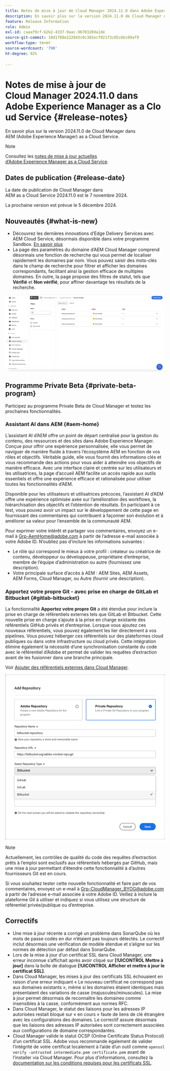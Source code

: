 ```yaml
---
title: Notes de mise à jour de Cloud Manager 2024.11.0 dans Adobe Experience Manager as a Cloud Service
description: En savoir plus sur la version 2024.11.0 de Cloud Manager dans AEM as a Cloud Service.
feature: Release Information
role: Admin
exl-id: caaaf9cf-b2b2-4337-9aac-9670320da1de
source-git-commit: 10d1788e222843c0c382ecf021f3c85c6bc09af9
workflow-type: tm+mt
source-wordcount: '790'
ht-degree: 92%

---
```


# Notes de mise à jour de Cloud Manager 2024.11.0 dans Adobe Experience Manager as a Cloud Service {#release-notes}

En savoir plus sur la version 2024.11.0 de Cloud Manager dans AEM (Adobe Experience Manager) as a Cloud Service.

>[!NOTE]
>
>Consultez les [notes de mise à jour actuelles d’Adobe Experience Manager as a Cloud Service](/help/release-notes/release-notes-cloud/release-notes-current.md).

## Dates de publication {#release-date}

La date de publication de Cloud Manager dans AEM as a Cloud Service 2024.11.0 est le 7 novembre 2024.

La prochaine version est prévue le 5 décembre 2024.

## Nouveautés {#what-is-new}

* Découvrez les dernières innovations d’Edge Delivery Services avec AEM Cloud Service, désormais disponible dans votre programme Sandbox. [En savoir plus](/help/implementing/cloud-manager/getting-access-to-aem-in-cloud/introduction-sandbox-programs.md#auto-creation) <!-- (CMGR-62319) -->
* La page des paramètres du domaine d’AEM Cloud Manager comprend désormais une fonction de recherche qui vous permet de localiser rapidement les domaines par nom. Vous pouvez saisir des mots-clés dans le champ de recherche pour filtrer et afficher les domaines correspondants, facilitant ainsi la gestion efficace de multiples domaines. En outre, la page propose des filtres de statut, tels que **Vérifié** et **Non vérifié**, pour affiner davantage les résultats de la recherche.<!-- (CMGR-62615) -->

![Champ de recherche dans les paramètres du domaine](/help/implementing/cloud-manager/assets/domain-settings-search.png)

## Programme Private Beta {#private-beta-program}

Participez au programme Private Beta de Cloud Manager et testez les prochaines fonctionnalités.

### Assistant AI dans AEM {#aem-home}

L’assistant AI d’AEM offre un point de départ centralisé pour la gestion du contenu, des ressources et des sites dans Adobe Experience Manager. Conçue pour offrir une expérience personnalisée, elle vous permet de naviguer de manière fluide à travers l’écosystème AEM en fonction de vos rôles et objectifs. Véritable guide, elle vous fournit des informations clés et vous recommande des actions pour vous aider à atteindre vos objectifs de manière efficace. Avec une interface claire et centrée sur les utilisateurs et les utilisatrices, la page d’accueil AEM facilite un accès rapide aux outils essentiels et offre une expérience efficace et rationalisée pour utiliser toutes les fonctionnalités d’AEM.

Disponible pour les utilisateurs et utilisatrices précoces, l’assistant AI d’AEM offre une expérience optimisée axée sur l’amélioration des workflows, la hiérarchisation des objectifs et l’obtention de résultats. En participant à ce test, vous pouvez avoir un impact sur le développement de cette page en fournissant des commentaires qui contribuent à façonner son évolution et à améliorer sa valeur pour l’ensemble de la communauté AEM.

Pour exprimer votre intérêt et partager vos commentaires, envoyez un e-mail à [Grp-AemHome@adobe.com](mailto:Grp-AemHome@adobe.com) à partir de l’adresse e-mail associée à votre Adobe ID. N’oubliez pas d’inclure les informations suivantes :

* Le rôle qui correspond le mieux à votre profil : créateur ou créatrice de contenu, développeur ou développeuse, propriétaire d’entreprise, membre de l’équipe d’administration ou autre (fournissez une description).
* Votre principale surface d’accès à AEM : AEM Sites, AEM Assets, AEM Forms, Cloud Manager, ou Autre (fournir une description).

### Apportez votre propre Git - avec prise en charge de GitLab et Bitbucket {#gitlab-bitbucket}

<!-- BOTH CS & AMS -->

La fonctionnalité **Apportez votre propre Git** a été étendue pour inclure la prise en charge de référentiels externes tels que GitLab et Bitbucket. Cette nouvelle prise en charge s’ajoute à la prise en charge existante des référentiels GitHub privés et d’entreprise. Lorsque vous ajoutez ces nouveaux référentiels, vous pouvez également les lier directement à vos pipelines. Vous pouvez héberger ces référentiels sur des plateformes cloud publiques ou dans votre infrastructure ou cloud privés. Cette intégration élimine également la nécessité d’une synchronisation constante du code avec le référentiel d’Adobe et permet de valider les requêtes d’extraction avant de les fusionner dans une branche principale.

Voir [Ajouter des référentiels externes dans Cloud Manager](/help/implementing/cloud-manager/managing-code/external-repositories.md).

![Boîte de dialogue Ajouter un référentiel](/help/implementing/cloud-manager/release-notes/assets/repositories-add-release-notes.png)

>[!NOTE]
>
>Actuellement, les contrôles de qualité du code des requêtes d’extraction prêts à l’emploi sont exclusifs aux référentiels hébergés par GitHub, mais une mise à jour permettant d’étendre cette fonctionnalité à d’autres fournisseurs Git est en cours.

Si vous souhaitez tester cette nouvelle fonctionnalité et faire part de vos commentaires, envoyez un e-mail à [Grp-CloudManager_BYOG@adobe.com](mailto:Grp-CloudManager_BYOG@adobe.com) à partir de l’adresse e-mail associée à votre Adobe ID. Veillez à inclure la plateforme Git à utiliser et indiquez si vous utilisez une structure de référentiel privée/publique ou d’entreprise.


## Correctifs

* Une mise à jour récente a corrigé un problème dans SonarQube où les mots de passe codés en dur n’étaient pas toujours détectés. Le correctif inclut désormais une vérification de modèle étendue et s’aligne sur les normes de détection par défaut dans SonarQube. <!-- CMGR-62682 -->
* Lors de la mise à jour d’un certificat SSL dans Cloud Manager, une erreur inconnue s’affichait après avoir cliqué sur **[!UICONTROL Mettre à jour]** dans la boîte de dialogue **[!UICONTROL Afficher et mettre à jour le certificat SSL]**. <!-- CMGR-62848 -->
* Dans Cloud Manager, les mises à jour des certificats SSL échouaient en raison d’une erreur indiquant « Le nouveau certificat ne correspond pas aux domaines existants », même si les domaines étaient identiques mais présentaient des variations de casse (majuscules/minuscules). La mise à jour permet désormais de reconnaître les domaines comme insensibles à la casse, conformément aux normes RFC. <!-- CMGR-62844 -->
* Dans Cloud Manager, le statut des liaisons pour les adresses IP autorisées restait bloqué sur « en cours » faute de liens de clé étrangère avec les configurations des domaines. Le correctif assure désormais que les liaisons des adresses IP autorisées sont correctement associées aux configurations de domaine correspondantes. <!-- CMGR-62838 -->
* Cloud Manager valide le statut OCSP (Online Certificate Status Protocol) d’un certificat SSL. Adobe vous recommande également de valider l’intégrité de votre certificat localement à l’aide d’un outil comme `openssl verify -untrusted intermediate.pem certificate.pem` avant de l’installer via Cloud Manager. Pour plus d’informations, consultez la [documentation sur les conditions requises pour les certificats SSL](https://experienceleague.adobe.com/fr/docs/experience-manager-cloud-service/content/implementing/using-cloud-manager/manage-ssl-certificates/introduction-to-ssl-certificates#requirements). <!-- CMGR-62341  -->



<!-- ## Known issues {#known-issues} -->
